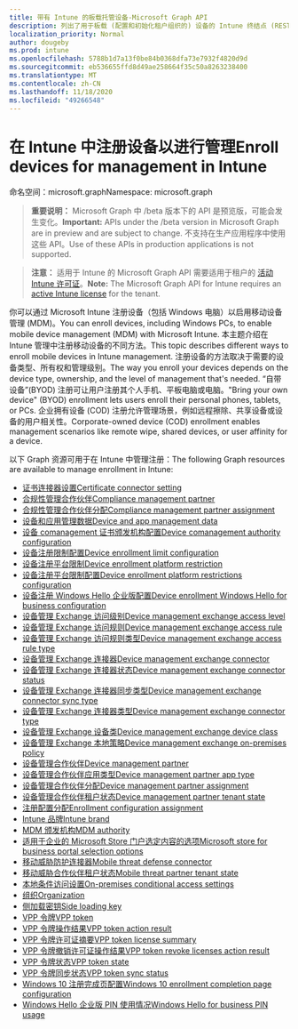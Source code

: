 ```yaml
---
title: 带有 Intune 的板载托管设备-Microsoft Graph API
description: 列出了用于板载 (配置和初始化租户组织的) 设备的 Intune 终结点 (REST) 的 Microsoft Graph API。
localization_priority: Normal
author: dougeby
ms.prod: intune
ms.openlocfilehash: 5788b1d7a13f0be84b0368dfa73e7932f4820d9d
ms.sourcegitcommit: eb536655ffd8d49ae258664f35c50a8263238400
ms.translationtype: MT
ms.contentlocale: zh-CN
ms.lasthandoff: 11/18/2020
ms.locfileid: "49266548"
---
```

# <a name="enroll-devices-for-management-in-intune"></a><span data-ttu-id="fb400-103">在 Intune 中注册设备以进行管理</span><span class="sxs-lookup"><span data-stu-id="fb400-103">Enroll devices for management in Intune</span></span>

<span data-ttu-id="fb400-104">命名空间：microsoft.graph</span><span class="sxs-lookup"><span data-stu-id="fb400-104">Namespace: microsoft.graph</span></span>

> <span data-ttu-id="fb400-105">**重要说明：** Microsoft Graph 中 /beta 版本下的 API 是预览版，可能会发生变化。</span><span class="sxs-lookup"><span data-stu-id="fb400-105">**Important:** APIs under the /beta version in Microsoft Graph are in preview and are subject to change.</span></span> <span data-ttu-id="fb400-106">不支持在生产应用程序中使用这些 API。</span><span class="sxs-lookup"><span data-stu-id="fb400-106">Use of these APIs in production applications is not supported.</span></span>

> <span data-ttu-id="fb400-107">**注意：** 适用于 Intune 的 Microsoft Graph API 需要适用于租户的 [活动 Intune 许可证](https://go.microsoft.com/fwlink/?linkid=839381)。</span><span class="sxs-lookup"><span data-stu-id="fb400-107">**Note:** The Microsoft Graph API for Intune requires an [active Intune license](https://go.microsoft.com/fwlink/?linkid=839381) for the tenant.</span></span>

<span data-ttu-id="fb400-108">你可以通过 Microsoft Intune 注册设备（包括 Windows 电脑）以启用移动设备管理 (MDM)。</span><span class="sxs-lookup"><span data-stu-id="fb400-108">You can enroll devices, including Windows PCs, to enable mobile device management (MDM) with Microsoft Intune.</span></span> <span data-ttu-id="fb400-109">本主题介绍在 Intune 管理中注册移动设备的不同方法。</span><span class="sxs-lookup"><span data-stu-id="fb400-109">This topic describes different ways to enroll mobile devices in Intune management.</span></span> <span data-ttu-id="fb400-110">注册设备的方法取决于需要的设备类型、所有权和管理级别。</span><span class="sxs-lookup"><span data-stu-id="fb400-110">The way you enroll your devices depends on the device type, ownership, and the level of management that's needed.</span></span> <span data-ttu-id="fb400-111">“自带设备”(BYOD) 注册可让用户注册其个人手机、平板电脑或电脑。</span><span class="sxs-lookup"><span data-stu-id="fb400-111">"Bring your own device" (BYOD) enrollment lets users enroll their personal phones, tablets, or PCs.</span></span> <span data-ttu-id="fb400-112">企业拥有设备 (COD) 注册允许管理场景，例如远程擦除、共享设备或设备的用户相关性。</span><span class="sxs-lookup"><span data-stu-id="fb400-112">Corporate-owned device (COD) enrollment enables management scenarios like remote wipe, shared devices, or user affinity for a device.</span></span>

<span data-ttu-id="fb400-113">以下 Graph 资源可用于在 Intune 中管理注册：</span><span class="sxs-lookup"><span data-stu-id="fb400-113">The following Graph resources are available to manage enrollment in Intune:</span></span>

- [<span data-ttu-id="fb400-114">证书连接器设置</span><span class="sxs-lookup"><span data-stu-id="fb400-114">Certificate connector setting</span></span>](intune-onboarding-certificateconnectorsetting.md)
- [<span data-ttu-id="fb400-115">合规性管理合作伙伴</span><span class="sxs-lookup"><span data-stu-id="fb400-115">Compliance management partner</span></span>](intune-onboarding-compliancemanagementpartner.md)
- [<span data-ttu-id="fb400-116">合规性管理合作伙伴分配</span><span class="sxs-lookup"><span data-stu-id="fb400-116">Compliance management partner assignment</span></span>](intune-onboarding-compliancemanagementpartnerassignment.md)
- [<span data-ttu-id="fb400-117">设备和应用管理数据</span><span class="sxs-lookup"><span data-stu-id="fb400-117">Device and app management data</span></span>](intune-onboarding-deviceandappmanagementdata.md)
- [<span data-ttu-id="fb400-118">设备 comanagement 证书颁发机构配置</span><span class="sxs-lookup"><span data-stu-id="fb400-118">Device comanagement authority configuration</span></span>](intune-onboarding-devicecomanagementauthorityconfiguration.md)
- [<span data-ttu-id="fb400-119">设备注册限制配置</span><span class="sxs-lookup"><span data-stu-id="fb400-119">Device enrollment limit configuration</span></span>](intune-onboarding-deviceenrollmentlimitconfiguration.md)
- [<span data-ttu-id="fb400-120">设备注册平台限制</span><span class="sxs-lookup"><span data-stu-id="fb400-120">Device enrollment platform restriction</span></span>](intune-onboarding-deviceenrollmentplatformrestriction.md)
- [<span data-ttu-id="fb400-121">设备注册平台限制配置</span><span class="sxs-lookup"><span data-stu-id="fb400-121">Device enrollment platform restrictions configuration</span></span>](intune-onboarding-deviceenrollmentplatformrestrictionsconfiguration.md)
- [<span data-ttu-id="fb400-122">设备注册 Windows Hello 企业版配置</span><span class="sxs-lookup"><span data-stu-id="fb400-122">Device enrollment Windows Hello for business configuration</span></span>](intune-onboarding-deviceenrollmentwindowshelloforbusinessconfiguration.md)
- [<span data-ttu-id="fb400-123">设备管理 Exchange 访问级别</span><span class="sxs-lookup"><span data-stu-id="fb400-123">Device management exchange access level</span></span>](intune-onboarding-devicemanagementexchangeaccesslevel.md)
- [<span data-ttu-id="fb400-124">设备管理 Exchange 访问规则</span><span class="sxs-lookup"><span data-stu-id="fb400-124">Device management exchange access rule</span></span>](intune-onboarding-devicemanagementexchangeaccessrule.md)
- [<span data-ttu-id="fb400-125">设备管理 Exchange 访问规则类型</span><span class="sxs-lookup"><span data-stu-id="fb400-125">Device management exchange access rule type</span></span>](intune-onboarding-devicemanagementexchangeaccessruletype.md)
- [<span data-ttu-id="fb400-126">设备管理 Exchange 连接器</span><span class="sxs-lookup"><span data-stu-id="fb400-126">Device management exchange connector</span></span>](intune-onboarding-devicemanagementexchangeconnector.md)
- [<span data-ttu-id="fb400-127">设备管理 Exchange 连接器状态</span><span class="sxs-lookup"><span data-stu-id="fb400-127">Device management exchange connector status</span></span>](intune-onboarding-devicemanagementexchangeconnectorstatus.md)
- [<span data-ttu-id="fb400-128">设备管理 Exchange 连接器同步类型</span><span class="sxs-lookup"><span data-stu-id="fb400-128">Device management exchange connector sync type</span></span>](intune-onboarding-devicemanagementexchangeconnectorsynctype.md)
- [<span data-ttu-id="fb400-129">设备管理 Exchange 连接器类型</span><span class="sxs-lookup"><span data-stu-id="fb400-129">Device management exchange connector type</span></span>](intune-onboarding-devicemanagementexchangeconnectortype.md)
- [<span data-ttu-id="fb400-130">设备管理 Exchange 设备类</span><span class="sxs-lookup"><span data-stu-id="fb400-130">Device management exchange device class</span></span>](intune-onboarding-devicemanagementexchangedeviceclass.md)
- [<span data-ttu-id="fb400-131">设备管理 Exchange 本地策略</span><span class="sxs-lookup"><span data-stu-id="fb400-131">Device management exchange on-premises policy</span></span>](intune-onboarding-devicemanagementexchangeonpremisespolicy.md)
- [<span data-ttu-id="fb400-132">设备管理合作伙伴</span><span class="sxs-lookup"><span data-stu-id="fb400-132">Device management partner</span></span>](intune-onboarding-devicemanagementpartner.md)
- [<span data-ttu-id="fb400-133">设备管理合作伙伴应用类型</span><span class="sxs-lookup"><span data-stu-id="fb400-133">Device management partner app type</span></span>](intune-onboarding-devicemanagementpartnerapptype.md)
- [<span data-ttu-id="fb400-134">设备管理合作伙伴分配</span><span class="sxs-lookup"><span data-stu-id="fb400-134">Device management partner assignment</span></span>](intune-onboarding-devicemanagementpartnerassignment.md)
- [<span data-ttu-id="fb400-135">设备管理合作伙伴租户状态</span><span class="sxs-lookup"><span data-stu-id="fb400-135">Device management partner tenant state</span></span>](intune-onboarding-devicemanagementpartnertenantstate.md)
- [<span data-ttu-id="fb400-136">注册配置分配</span><span class="sxs-lookup"><span data-stu-id="fb400-136">Enrollment configuration assignment</span></span>](intune-onboarding-enrollmentconfigurationassignment.md)
- [<span data-ttu-id="fb400-137">Intune 品牌</span><span class="sxs-lookup"><span data-stu-id="fb400-137">Intune brand</span></span>](intune-onboarding-intunebrand.md)
- [<span data-ttu-id="fb400-138">MDM 颁发机构</span><span class="sxs-lookup"><span data-stu-id="fb400-138">MDM authority</span></span>](intune-onboarding-mdmauthority.md)
- [<span data-ttu-id="fb400-139">适用于企业的 Microsoft Store 门户选定内容的选项</span><span class="sxs-lookup"><span data-stu-id="fb400-139">Microsoft store for business portal selection options</span></span>](intune-onboarding-microsoftstoreforbusinessportalselectionoptions.md)
- [<span data-ttu-id="fb400-140">移动威胁防护连接器</span><span class="sxs-lookup"><span data-stu-id="fb400-140">Mobile threat defense connector</span></span>](intune-onboarding-mobilethreatdefenseconnector.md)
- [<span data-ttu-id="fb400-141">移动威胁合作伙伴租户状态</span><span class="sxs-lookup"><span data-stu-id="fb400-141">Mobile threat partner tenant state</span></span>](intune-onboarding-mobilethreatpartnertenantstate.md)
- [<span data-ttu-id="fb400-142">本地条件访问设置</span><span class="sxs-lookup"><span data-stu-id="fb400-142">On-premises conditional access settings</span></span>](intune-onboarding-onpremisesconditionalaccesssettings.md)
- [<span data-ttu-id="fb400-143">组织</span><span class="sxs-lookup"><span data-stu-id="fb400-143">Organization</span></span>](intune-onboarding-organization.md)
- [<span data-ttu-id="fb400-144">侧加载密钥</span><span class="sxs-lookup"><span data-stu-id="fb400-144">Side loading key</span></span>](intune-onboarding-sideloadingkey.md)
- [<span data-ttu-id="fb400-145">VPP 令牌</span><span class="sxs-lookup"><span data-stu-id="fb400-145">VPP token</span></span>](intune-onboarding-vpptoken.md)
- [<span data-ttu-id="fb400-146">VPP 令牌操作结果</span><span class="sxs-lookup"><span data-stu-id="fb400-146">VPP token action result</span></span>](intune-onboarding-vpptokenactionresult.md)
- [<span data-ttu-id="fb400-147">VPP 令牌许可证摘要</span><span class="sxs-lookup"><span data-stu-id="fb400-147">VPP token license summary</span></span>](intune-onboarding-vpptokenlicensesummary.md)
- [<span data-ttu-id="fb400-148">VPP 令牌撤销许可证操作结果</span><span class="sxs-lookup"><span data-stu-id="fb400-148">VPP token revoke licenses action result</span></span>](intune-onboarding-vpptokenrevokelicensesactionresult.md)
- [<span data-ttu-id="fb400-149">VPP 令牌状态</span><span class="sxs-lookup"><span data-stu-id="fb400-149">VPP token state</span></span>](intune-onboarding-vpptokenstate.md)
- [<span data-ttu-id="fb400-150">VPP 令牌同步状态</span><span class="sxs-lookup"><span data-stu-id="fb400-150">VPP token sync status</span></span>](intune-onboarding-vpptokensyncstatus.md)
- [<span data-ttu-id="fb400-151">Windows 10 注册完成页配置</span><span class="sxs-lookup"><span data-stu-id="fb400-151">Windows 10 enrollment completion page configuration</span></span>](intune-onboarding-windows10enrollmentcompletionpageconfiguration.md)
- [<span data-ttu-id="fb400-152">Windows Hello 企业版 PIN 使用情况</span><span class="sxs-lookup"><span data-stu-id="fb400-152">Windows Hello for business PIN usage</span></span>](intune-onboarding-windowshelloforbusinesspinusage.md)